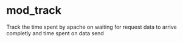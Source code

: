 mod_track
=========

Track the time spent by apache on waiting for request data  to arrive completly and time spent on data send